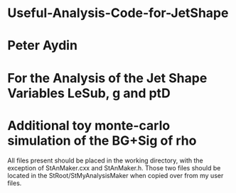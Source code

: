 # Useful-Analysis-Code-for-JetShape
# Peter Aydin
# For the Analysis of the Jet Shape Variables LeSub, g and ptD
# Additional toy monte-carlo simulation of the BG+Sig of rho

All files present should be placed in the working directory, with the exception of StAnMaker.cxx and StAnMaker.h.
Those two files should be located in the StRoot/StMyAnalysisMaker when copied over from my user files.
